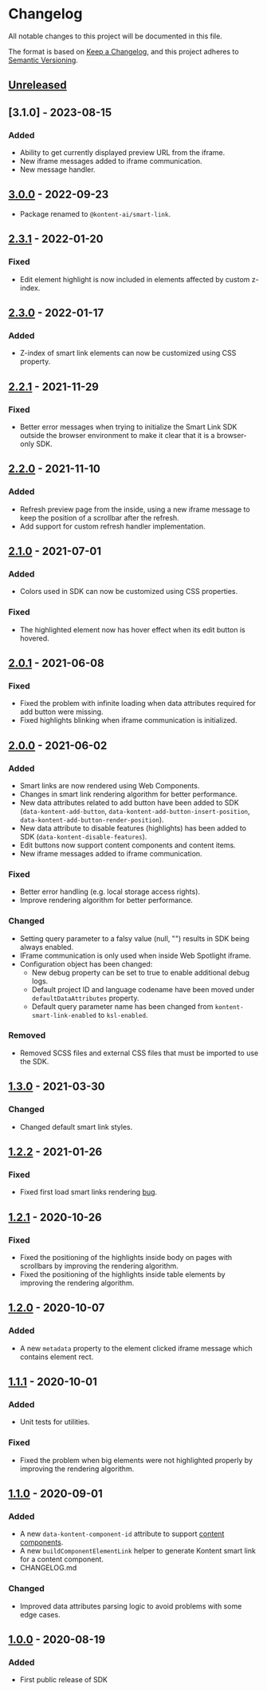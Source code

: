 # Changelog

All notable changes to this project will be documented in this file.

The format is based on [Keep a Changelog](https://keepachangelog.com/en/1.0.0),
and this project adheres to [Semantic Versioning](https://semver.org/spec/v2.0.0.html).

## [Unreleased]

## [3.1.0] - 2023-08-15

### Added

- Ability to get currently displayed preview URL from the iframe.
- New iframe messages added to iframe communication.
- New message handler.

## [3.0.0] - 2022-09-23

- Package renamed to `@kontent-ai/smart-link`.

## [2.3.1] - 2022-01-20

### Fixed

- Edit element highlight is now included in elements affected by custom z-index.

## [2.3.0] - 2022-01-17

### Added

- Z-index of smart link elements can now be customized using CSS property.

## [2.2.1] - 2021-11-29

### Fixed

- Better error messages when trying to initialize the Smart Link SDK outside the browser environment to make it clear that it is a browser-only SDK.

## [2.2.0] - 2021-11-10

### Added

- Refresh preview page from the inside, using a new iframe message to keep the position of a scrollbar after the refresh.
- Add support for custom refresh handler implementation.

## [2.1.0] - 2021-07-01

### Added

- Colors used in SDK can now be customized using CSS properties.

### Fixed

- The highlighted element now has hover effect when its edit button is hovered.

## [2.0.1] - 2021-06-08

### Fixed

- Fixed the problem with infinite loading when data attributes required for add button were missing.
- Fixed highlights blinking when iframe communication is initialized.

## [2.0.0] - 2021-06-02

### Added

- Smart links are now rendered using Web Components.
- Changes in smart link rendering algorithm for better performance.
- New data attributes related to add button have been added to SDK (`data-kontent-add-button`, `data-kontent-add-button-insert-position`, `data-kontent-add-button-render-position`).
- New data attribute to disable features (highlights) has been added to SDK (`data-kontent-disable-features`).
- Edit buttons now support content components and content items.
- New iframe messages added to iframe communication.

### Fixed

- Better error handling (e.g. local storage access rights).
- Improve rendering algorithm for better performance.

### Changed

- Setting query parameter to a falsy value (null, "") results in SDK being always enabled.
- IFrame communication is only used when inside Web Spotlight iframe.
- Configuration object has been changed:
    - New debug property can be set to true to enable additional debug logs.
    - Default project ID and language codename have been moved under `defaultDataAttributes` property.
    - Default query parameter name has been changed from `kontent-smart-link-enabled` to `ksl-enabled`.

### Removed

- Removed SCSS files and external CSS files that must be imported to use the SDK.

## [1.3.0] - 2021-03-30

### Changed

- Changed default smart link styles.

## [1.2.2] - 2021-01-26

### Fixed

- Fixed first load smart links rendering [bug](https://github.com/kontent-ai/smart-link/issues/21).

## [1.2.1] - 2020-10-26

### Fixed

- Fixed the positioning of the highlights inside body on pages with scrollbars by improving the rendering algorithm.
- Fixed the positioning of the highlights inside table elements by improving the rendering algorithm.

## [1.2.0] - 2020-10-07

### Added

- A new `metadata` property to the element clicked iframe message which contains element rect.

## [1.1.1] - 2020-10-01

### Added

- Unit tests for utilities.

### Fixed

- Fixed the problem when big elements were not highlighted properly by improving the rendering algorithm.

## [1.1.0] - 2020-09-01

### Added

- A new `data-kontent-component-id` attribute to support [content components](https://docs.kontent.ai/tutorials/write-and-collaborate/structure-your-content/structure-your-content#a-create-single-use-content).
- A new `buildComponentElementLink` helper to generate Kontent smart link for a content component.
- CHANGELOG.md

### Changed

- Improved data attributes parsing logic to avoid problems with some edge cases.

## [1.0.0] - 2020-08-19

### Added

- First public release of SDK

[unreleased]: https://github.com/kontent-ai/smart-link/compare/v3.1.0...HEAD
[3.0.0]: https://github.com/kontent-ai/smart-link/compare/v3.0.0...v3.1.0
[3.0.0]: https://github.com/kontent-ai/smart-link/compare/v2.3.1...v3.0.0
[2.3.1]: https://github.com/kontent-ai/smart-link/compare/v2.3.0...v2.3.1
[2.3.0]: https://github.com/kontent-ai/smart-link/compare/v2.2.1...v2.3.0
[2.2.1]: https://github.com/kontent-ai/smart-link/compare/v2.2.0...v2.2.1
[2.2.0]: https://github.com/kontent-ai/smart-link/compare/v2.1.0...v2.2.0
[2.1.0]: https://github.com/kontent-ai/smart-link/compare/v2.0.1...v2.1.0
[2.0.1]: https://github.com/kontent-ai/smart-link/compare/v2.0.0...v2.0.1
[2.0.0]: https://github.com/kontent-ai/smart-link/compare/v1.3.0...v2.0.0
[1.3.0]: https://github.com/kontent-ai/smart-link/compare/v1.2.2...v1.3.0
[1.2.2]: https://github.com/kontent-ai/smart-link/compare/v1.2.1...v1.2.2
[1.2.1]: https://github.com/kontent-ai/smart-link/compare/v1.2.0...v1.2.1
[1.2.0]: https://github.com/kontent-ai/smart-link/compare/v1.1.1...v1.2.0
[1.1.1]: https://github.com/kontent-ai/smart-link/compare/v1.1.0...v1.1.1
[1.1.0]: https://github.com/kontent-ai/smart-link/compare/v1.0.0...v1.1.0
[1.0.0]: https://github.com/kontent-ai/smart-link/releases/tag/v1.0.0
